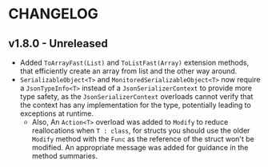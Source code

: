 # CHANGELOG

## v1.8.0 - Unreleased

* Added `ToArrayFast(List)` and `ToListFast(Array)` extension methods, that efficiently create an array from list and the other way around.
* `SerializableObject<T>` and `MonitoredSerializableObject<T>` now require a `JsonTypeInfo<T>` instead of a `JsonSerializerContext` to provide more type safety, as the `JsonSerializerContext` overloads cannot verify that the context has any implementation for the type, potentially leading to exceptions at runtime.
  * Also, An `Action<T>` overload was added to `Modify` to reduce reallocations when `T : class`, for structs you should use the older `Modify` method with the `Func` as the reference of the struct won't be modified. An appropriate message was added for guidance in the method summaries.

